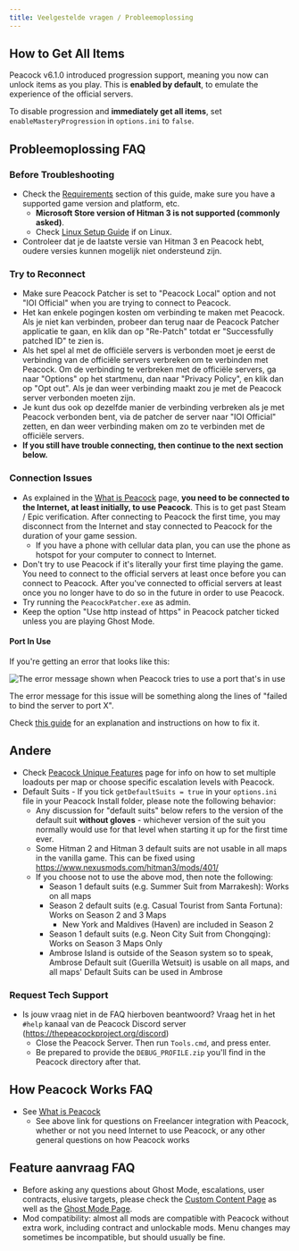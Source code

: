 ```yaml
---
title: Veelgestelde vragen / Probleemoplossing
---
```


## How to Get All Items

Peacock v6.1.0 introduced progression support, meaning you now can unlock items as you play. This is **enabled by default**, to emulate the experience of the official servers.

To disable progression and **immediately get all items**, set `enableMasteryProgression` in `options.ini` to `false`.

## Probleemoplossing FAQ

### Before Troubleshooting

-   Check the [Requirements](./requirements.md) section of this guide, make sure you have a supported game version and platform, etc.
    -   **Microsoft Store version of Hitman 3 is not supported (commonly asked)**.
    -   Check [Linux Setup Guide](../guides/./linux-setup.md) if on Linux.
-   Controleer dat je de laatste versie van Hitman 3 en Peacock hebt, oudere versies kunnen mogelijk niet ondersteund zijn.

### Try to Reconnect

-   Make sure Peacock Patcher is set to "Peacock Local" option and not "IOI Official" when you are trying to connect to Peacock.
-   Het kan enkele pogingen kosten om verbinding te maken met Peacock. Als je niet kan verbinden, probeer dan terug naar de Peacock Patcher applicatie te gaan, en klik dan op "Re-Patch" totdat er "Successfully patched ID" te zien is.
-   Als het spel al met de officiële servers is verbonden moet je eerst de verbinding van de officiële servers verbreken om te verbinden met Peacock. Om de verbinding te verbreken met de officiële servers, ga naar "Options" op het startmenu, dan naar "Privacy Policy", en klik dan op "Opt out". Als je dan weer verbinding maakt zou je met de Peacock server verbonden moeten zijn.
-   Je kunt dus ook op dezelfde manier de verbinding verbreken als je met Peacock verbonden bent, via de patcher de server naar "IOI Official" zetten, en dan weer verbinding maken om zo te verbinden met de officiële servers.
-   **If you still have trouble connecting, then continue to the next section below.**

### Connection Issues

-   As explained in the [What is Peacock](./what-is-peacock.md) page, **you need to be connected to the Internet, at least initially, to use Peacock**. This is to get past Steam / Epic verification. After connecting to Peacock the first time, you may disconnect from the Internet and stay connected to Peacock for the duration of your game session.
    -   If you have a phone with cellular data plan, you can use the phone as hotspot for your computer to connect to Internet.
-   Don't try to use Peacock if it's literally your first time playing the game. You need to connect to the official servers at least once before you can connect to Peacock. After you've connected to official servers at least once you no longer have to do so in the future in order to use Peacock.
-   Try running the `PeacockPatcher.exe` as admin.
-   Keep the option "Use http instead of https" in Peacock patcher ticked unless you are playing Ghost Mode.

#### Port In Use

If you're getting an error that looks like this:

![The error message shown when Peacock tries to use a port that's in use](/img/wiki/port_in_use.png)

The error message for this issue will be something along the lines of "failed to bind the server to port X".

Check [this guide](../troubleshooting/fix-port-in-use.md) for an explanation and instructions on how to fix it.

## Andere

-   Check [Peacock Unique Features](../intel/loadout-profiles-elp.md) page for info on how to set multiple loadouts per map or choose specific escalation levels with Peacock.
-   Default Suits - If you tick `getDefaultSuits = true` in your `options.ini` file in your Peacock Install folder, please note the following behavior:
    -   Any discussion for "default suits" below refers to the version of the default suit **without gloves** - whichever version of the suit you normally would use for that level when starting it up for the first time ever.
    -   Some Hitman 2 and Hitman 3 default suits are not usable in all maps in the vanilla game. This can be fixed using https://www.nexusmods.com/hitman3/mods/401/
    -   If you choose not to use the above mod, then note the following:
        -   Season 1 default suits (e.g. Summer Suit from Marrakesh): Works on all maps
        -   Season 2 default suits (e.g. Casual Tourist from Santa Fortuna): Works on Season 2 and 3 Maps
            -   New York and Maldives (Haven) are included in Season 2
        -   Season 1 default suits (e.g. Neon City Suit from Chongqing): Works on Season 3 Maps Only
        -   Ambrose Island is outside of the Season system so to speak, Ambrose Default suit (Guerilla Wetsuit) is usable on all maps, and all maps' Default Suits can be used in Ambrose

### Request Tech Support

-   Is jouw vraag niet in de FAQ hierboven beantwoord? Vraag het in het `#help` kanaal van de Peacock Discord server (https://thepeacockproject.org/discord)
    -   Close the Peacock Server. Then run `Tools.cmd`, and press enter.
    -   Be prepared to provide the `DEBUG_PROFILE.zip` you'll find in the Peacock directory after that.

## How Peacock Works FAQ

-   See [What is Peacock](./what-is-peacock.md)
    -   See above link for questions on Freelancer integration with Peacock, whether or not you need Internet to use Peacock, or any other general questions on how Peacock works

## Feature aanvraag FAQ

-   Before asking any questions about Ghost Mode, escalations, user contracts, elusive targets, please check the [Custom Content Page](.././custom-content.md) as well as the [Ghost Mode Page](.././ghost-mode.md).
-   Mod compatibility: almost all mods are compatible with Peacock without extra work, including contract and unlockable mods. Menu changes may sometimes be incompatible, but should usually be fine.
